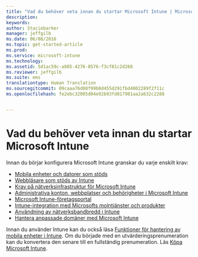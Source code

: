```yaml
---
title: "Vad du behöver veta innan du startar Microsoft Intune | Microsoft Intune"
description: 
keywords: 
author: Staciebarker
manager: jeffgilb
ms.date: 06/08/2016
ms.topic: get-started-article
ms.prod: 
ms.service: microsoft-intune
ms.technology: 
ms.assetid: 5d1ac59c-a885-4276-8576-f3cf81c2d268
ms.reviewer: jeffgilb
ms.suite: ems
translationtype: Human Translation
ms.sourcegitcommit: 09caaa76d08f99b0d455d291fbd4002289f2f11c
ms.openlocfilehash: fe2ebc32005d04e92b93fd817981aa2a632c2288


---
```


# Vad du behöver veta innan du startar Microsoft Intune

Innan du börjar konfigurera Microsoft Intune granskar du varje enskilt krav:

- [Mobila enheter och datorer som stöds](supported-mobile-devices-and-computers.md)
- [Webbläsare som stöds av Intune](supported-web-browsers.md)
- [Krav på nätverksinfrastruktur för Microsoft Intune](network-infrastructure-requirements-for-microsoft-intune.md)
- [Administrativa konton, webbplatser och behörigheter i Microsoft Intune](administrative-accounts-websites-perms.md)
- [Microsoft Intune-företagsportal](microsoft-intune-company-portal.md)
- [Intune-integration med Microsofts molntjänster och produkter](integration-with-cloud-services.md)
- [Användning av nätverksbandbredd i Intune](network-bandwidth-use.md)
- [Hantera anpassade domäner med Microsoft Intune](domain-names-for-microsoft-intune.md)


Innan du använder Intune kan du också läsa [Funktioner för hantering av mobila enheter i Intune](/intune/get-started/mobile-device-management-capabilities-in-microsoft-intune). Om du började med en utvärderingsprenumeration kan du konvertera den senare till en fullständig prenumeration. Läs [Köpa Microsoft Intune](http://www.microsoft.com/en-us/server-cloud/products/microsoft-intune/Purchasing.aspx).








<!--HONumber=Jun16_HO5-->


